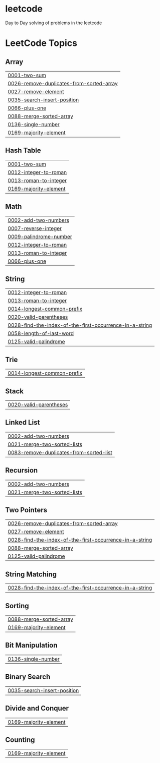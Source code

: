 # leetcode
Day to Day solving of problems in the leetcode

<!---LeetCode Topics Start-->
# LeetCode Topics
## Array
|  |
| ------- |
| [0001-two-sum](https://github.com/Nareshk7800/leetcode/tree/master/0001-two-sum) |
| [0026-remove-duplicates-from-sorted-array](https://github.com/Nareshk7800/leetcode/tree/master/0026-remove-duplicates-from-sorted-array) |
| [0027-remove-element](https://github.com/Nareshk7800/leetcode/tree/master/0027-remove-element) |
| [0035-search-insert-position](https://github.com/Nareshk7800/leetcode/tree/master/0035-search-insert-position) |
| [0066-plus-one](https://github.com/Nareshk7800/leetcode/tree/master/0066-plus-one) |
| [0088-merge-sorted-array](https://github.com/Nareshk7800/leetcode/tree/master/0088-merge-sorted-array) |
| [0136-single-number](https://github.com/Nareshk7800/leetcode/tree/master/0136-single-number) |
| [0169-majority-element](https://github.com/Nareshk7800/leetcode/tree/master/0169-majority-element) |
## Hash Table
|  |
| ------- |
| [0001-two-sum](https://github.com/Nareshk7800/leetcode/tree/master/0001-two-sum) |
| [0012-integer-to-roman](https://github.com/Nareshk7800/leetcode/tree/master/0012-integer-to-roman) |
| [0013-roman-to-integer](https://github.com/Nareshk7800/leetcode/tree/master/0013-roman-to-integer) |
| [0169-majority-element](https://github.com/Nareshk7800/leetcode/tree/master/0169-majority-element) |
## Math
|  |
| ------- |
| [0002-add-two-numbers](https://github.com/Nareshk7800/leetcode/tree/master/0002-add-two-numbers) |
| [0007-reverse-integer](https://github.com/Nareshk7800/leetcode/tree/master/0007-reverse-integer) |
| [0009-palindrome-number](https://github.com/Nareshk7800/leetcode/tree/master/0009-palindrome-number) |
| [0012-integer-to-roman](https://github.com/Nareshk7800/leetcode/tree/master/0012-integer-to-roman) |
| [0013-roman-to-integer](https://github.com/Nareshk7800/leetcode/tree/master/0013-roman-to-integer) |
| [0066-plus-one](https://github.com/Nareshk7800/leetcode/tree/master/0066-plus-one) |
## String
|  |
| ------- |
| [0012-integer-to-roman](https://github.com/Nareshk7800/leetcode/tree/master/0012-integer-to-roman) |
| [0013-roman-to-integer](https://github.com/Nareshk7800/leetcode/tree/master/0013-roman-to-integer) |
| [0014-longest-common-prefix](https://github.com/Nareshk7800/leetcode/tree/master/0014-longest-common-prefix) |
| [0020-valid-parentheses](https://github.com/Nareshk7800/leetcode/tree/master/0020-valid-parentheses) |
| [0028-find-the-index-of-the-first-occurrence-in-a-string](https://github.com/Nareshk7800/leetcode/tree/master/0028-find-the-index-of-the-first-occurrence-in-a-string) |
| [0058-length-of-last-word](https://github.com/Nareshk7800/leetcode/tree/master/0058-length-of-last-word) |
| [0125-valid-palindrome](https://github.com/Nareshk7800/leetcode/tree/master/0125-valid-palindrome) |
## Trie
|  |
| ------- |
| [0014-longest-common-prefix](https://github.com/Nareshk7800/leetcode/tree/master/0014-longest-common-prefix) |
## Stack
|  |
| ------- |
| [0020-valid-parentheses](https://github.com/Nareshk7800/leetcode/tree/master/0020-valid-parentheses) |
## Linked List
|  |
| ------- |
| [0002-add-two-numbers](https://github.com/Nareshk7800/leetcode/tree/master/0002-add-two-numbers) |
| [0021-merge-two-sorted-lists](https://github.com/Nareshk7800/leetcode/tree/master/0021-merge-two-sorted-lists) |
| [0083-remove-duplicates-from-sorted-list](https://github.com/Nareshk7800/leetcode/tree/master/0083-remove-duplicates-from-sorted-list) |
## Recursion
|  |
| ------- |
| [0002-add-two-numbers](https://github.com/Nareshk7800/leetcode/tree/master/0002-add-two-numbers) |
| [0021-merge-two-sorted-lists](https://github.com/Nareshk7800/leetcode/tree/master/0021-merge-two-sorted-lists) |
## Two Pointers
|  |
| ------- |
| [0026-remove-duplicates-from-sorted-array](https://github.com/Nareshk7800/leetcode/tree/master/0026-remove-duplicates-from-sorted-array) |
| [0027-remove-element](https://github.com/Nareshk7800/leetcode/tree/master/0027-remove-element) |
| [0028-find-the-index-of-the-first-occurrence-in-a-string](https://github.com/Nareshk7800/leetcode/tree/master/0028-find-the-index-of-the-first-occurrence-in-a-string) |
| [0088-merge-sorted-array](https://github.com/Nareshk7800/leetcode/tree/master/0088-merge-sorted-array) |
| [0125-valid-palindrome](https://github.com/Nareshk7800/leetcode/tree/master/0125-valid-palindrome) |
## String Matching
|  |
| ------- |
| [0028-find-the-index-of-the-first-occurrence-in-a-string](https://github.com/Nareshk7800/leetcode/tree/master/0028-find-the-index-of-the-first-occurrence-in-a-string) |
## Sorting
|  |
| ------- |
| [0088-merge-sorted-array](https://github.com/Nareshk7800/leetcode/tree/master/0088-merge-sorted-array) |
| [0169-majority-element](https://github.com/Nareshk7800/leetcode/tree/master/0169-majority-element) |
## Bit Manipulation
|  |
| ------- |
| [0136-single-number](https://github.com/Nareshk7800/leetcode/tree/master/0136-single-number) |
## Binary Search
|  |
| ------- |
| [0035-search-insert-position](https://github.com/Nareshk7800/leetcode/tree/master/0035-search-insert-position) |
## Divide and Conquer
|  |
| ------- |
| [0169-majority-element](https://github.com/Nareshk7800/leetcode/tree/master/0169-majority-element) |
## Counting
|  |
| ------- |
| [0169-majority-element](https://github.com/Nareshk7800/leetcode/tree/master/0169-majority-element) |
<!---LeetCode Topics End-->